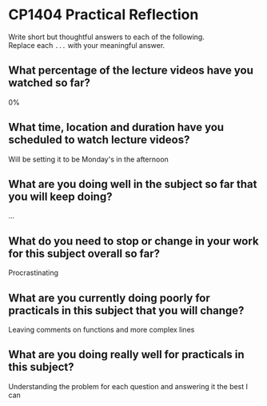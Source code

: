 # CP1404 Practical Reflection

Write short but thoughtful answers to each of the following.  
Replace each `...` with your meaningful answer.

## What percentage of the lecture videos have you watched so far?

0%

## What time, location and duration have you scheduled to watch lecture videos?

Will be setting it to be Monday's in the afternoon

## What are you doing well in the subject so far that you will keep doing?

...

## What do you need to stop or change in your work for this subject overall so far?

Procrastinating

## What are you currently doing poorly for practicals in this subject that you will change?

Leaving comments on functions and more complex lines

## What are you doing really well for practicals in this subject?

Understanding the problem for each question and answering it the best I can